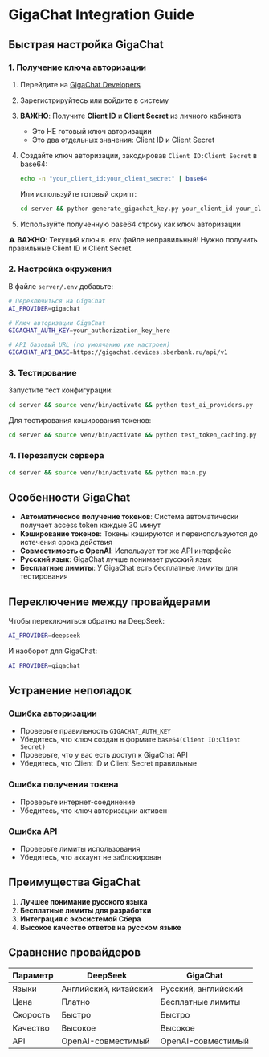 # GigaChat Integration Guide

## Быстрая настройка GigaChat

### 1. Получение ключа авторизации

1. Перейдите на [GigaChat Developers](https://developers.sber.ru)
2. Зарегистрируйтесь или войдите в систему
3. **ВАЖНО**: Получите **Client ID** и **Client Secret** из личного кабинета
   - Это НЕ готовый ключ авторизации
   - Это два отдельных значения: Client ID и Client Secret
4. Создайте ключ авторизации, закодировав `Client ID:Client Secret` в base64:
   ```bash
   echo -n "your_client_id:your_client_secret" | base64
   ```
   
   Или используйте готовый скрипт:
   ```bash
   cd server && python generate_gigachat_key.py your_client_id your_client_secret
   ```
5. Используйте полученную base64 строку как ключ авторизации

**⚠️ ВАЖНО**: Текущий ключ в .env файле неправильный! Нужно получить правильные Client ID и Client Secret.

### 2. Настройка окружения

В файле `server/.env` добавьте:

```bash
# Переключиться на GigaChat
AI_PROVIDER=gigachat

# Ключ авторизации GigaChat
GIGACHAT_AUTH_KEY=your_authorization_key_here

# API базовый URL (по умолчанию уже настроен)
GIGACHAT_API_BASE=https://gigachat.devices.sberbank.ru/api/v1
```

### 3. Тестирование

Запустите тест конфигурации:

```bash
cd server && source venv/bin/activate && python test_ai_providers.py
```

Для тестирования кэширования токенов:

```bash
cd server && source venv/bin/activate && python test_token_caching.py
```

### 4. Перезапуск сервера

```bash
cd server && source venv/bin/activate && python main.py
```

## Особенности GigaChat

- **Автоматическое получение токенов**: Система автоматически получает access token каждые 30 минут
- **Кэширование токенов**: Токены кэшируются и переиспользуются до истечения срока действия
- **Совместимость с OpenAI**: Использует тот же API интерфейс
- **Русский язык**: GigaChat лучше понимает русский язык
- **Бесплатные лимиты**: У GigaChat есть бесплатные лимиты для тестирования

## Переключение между провайдерами

Чтобы переключиться обратно на DeepSeek:

```bash
AI_PROVIDER=deepseek
```

И наоборот для GigaChat:

```bash
AI_PROVIDER=gigachat
```

## Устранение неполадок

### Ошибка авторизации
- Проверьте правильность `GIGACHAT_AUTH_KEY`
- Убедитесь, что ключ создан в формате `base64(Client ID:Client Secret)`
- Проверьте, что у вас есть доступ к GigaChat API
- Убедитесь, что Client ID и Client Secret правильные

### Ошибка получения токена
- Проверьте интернет-соединение
- Убедитесь, что ключ авторизации активен

### Ошибка API
- Проверьте лимиты использования
- Убедитесь, что аккаунт не заблокирован

## Преимущества GigaChat

1. **Лучшее понимание русского языка**
2. **Бесплатные лимиты для разработки**
3. **Интеграция с экосистемой Сбера**
4. **Высокое качество ответов на русском языке**

## Сравнение провайдеров

| Параметр | DeepSeek | GigaChat |
|----------|----------|----------|
| Языки | Английский, китайский | Русский, английский |
| Цена | Платно | Бесплатные лимиты |
| Скорость | Быстро | Быстро |
| Качество | Высокое | Высокое |
| API | OpenAI-совместимый | OpenAI-совместимый |
